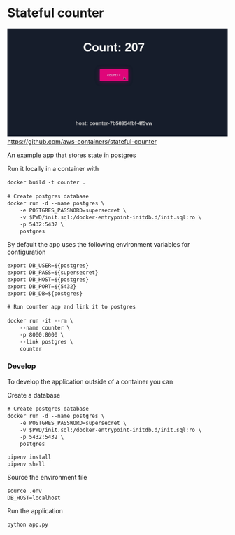 # Stateful counter

![an app that clicks a button and the number increases](https://github.com/smithashley/Kubernetes-Deployment-2/blob/main/embedded-images/counter-app.gif)
https://github.com/aws-containers/stateful-counter

An example app that stores state in postgres

Run it locally in a container with

```
docker build -t counter .

# Create postgres database
docker run -d --name postgres \
    -e POSTGRES_PASSWORD=supersecret \
    -v $PWD/init.sql:/docker-entrypoint-initdb.d/init.sql:ro \
    -p 5432:5432 \
    postgres
```

By default the app uses the following environment variables for configuration

```
export DB_USER=${postgres}
export DB_PASS=${supersecret}
export DB_HOST=${postgres}
export DB_PORT=${5432}
export DB_DB=${postgres}
```

```
# Run counter app and link it to postgres

docker run -it --rm \
    --name counter \
    -p 8000:8000 \
    --link postgres \
    counter
```

### Develop

To develop the application outside of a container you can

Create a database

```
# Create postgres database
docker run -d --name postgres \
    -e POSTGRES_PASSWORD=supersecret \
    -v $PWD/init.sql:/docker-entrypoint-initdb.d/init.sql:ro \
    -p 5432:5432 \
    postgres
```

```
pipenv install
pipenv shell
```

Source the environment file

```
source .env
DB_HOST=localhost
```

Run the application
```
python app.py
```
